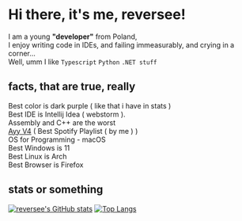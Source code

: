 
Hi there, it's me, reversee! 
===========================
 
I am a young **"developer"** from Poland,  
I enjoy writing code in IDEs, and failing immeasurably, and crying in a corner...   
Well, umm I like `Typescript` `Python` `.NET stuff` 

## facts, that are true, really
Best color is dark purple ( like that i have in stats )  
Best IDE is Intellij Idea ( webstorm ).  
Assembly and C++ are the worst  
[Ayy V4](https://open.spotify.com/playlist/74s3hIC9cZ8YlfEUw80Xom?si=ddd0f172efac40e4) ( Best Spotify Playlist ( by me ) )  
OS for Programming - macOS   
Best Windows is 11  
Best Linux is Arch  
Best Browser is Firefox  

## stats or something
[![reversee's GitHub stats](https://github-readme-stats.vercel.app/api?username=reversee-dev&theme=midnight-purple&show_icons=true)](https://github.com/anuraghazra/github-readme-stats)
[![Top Langs](https://github-readme-stats.vercel.app/api/top-langs/?username=reversee-dev&theme=midnight-purple&layout=compact)](https://github.com/anuraghazra/github-readme-stats)
